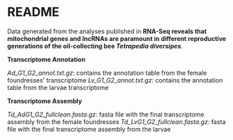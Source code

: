 # README

Data generated from the analyses published in <b>RNA-Seq reveals that mitochondrial genes and lncRNAs are paramount in different reproductive generations of the oil-collecting bee <i>Tetrapedia diversipes</i></b>.

**Transcriptome Annotation**

*Ad_G1_G2_annot.txt.gz*: contains the annotation table from the female foundresses' transcriptome
*Lv_G1_G2_annot.txt.gz*: contains the annotation table from the larvae transcriptome


**Transcriptome Assembly**

*Td_AdG1_G2_fullclean.fasta.gz*: fasta file with the final transcriptome assembly from the female foundresses
*Td_LvG1_G2_fullclean.fasta.gz*: fasta file with the final transcriptome assembly from the larvae
